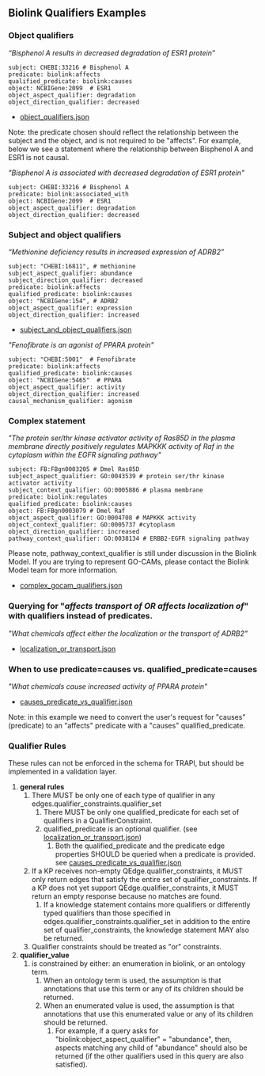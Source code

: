 ## Biolink Qualifiers Examples

### Object qualifiers
_“Bisphenol A results in decreased degradation of ESR1 protein”_

```
subject: CHEBI:33216 # Bisphenol A
predicate: biolink:affects 
qualified_predicate: biolink:causes
object: NCBIGene:2099  # ESR1
object_aspect_qualifier: degradation
object_direction_qualifier: decreased
```
* [object_qualifiers.json](object_qualifiers.json)

Note: the predicate chosen should reflect the relationship between the subject and the object, and is not required
to be "affects".  For example, below we see a statement where the relationship between Bisphenol A and ESR1 is
not causal. 

_"Bisphenol A is associated with decreased degradation of ESR1 protein"_

```
subject: CHEBI:33216 # Bisphenol A
predicate: biolink:associated_with
object: NCBIGene:2099  # ESR1
object_aspect_qualifier: degradation
object_direction_qualifier: decreased
```


### Subject and object qualifiers
_“Methionine deficiency results in increased expression of ADRB2”_

```
subject: "CHEBI:16811", # methionine
subject_aspect_qualifier: abundance
subject_direction_qualifier: decreased
predicate: biolink:affects 
qualified_predicate: biolink:causes
object: "NCBIGene:154", # ADRB2
object_aspect_qualifier: expression
object_direction_qualifier: increased
```

* [subject_and_object_qualifiers.json](subject_and_object_qualifiers.json)

_"Fenofibrate is an agonist of PPARA protein"_

```
subject: "CHEBI:5001"  # Fenofibrate
predicate: biolink:affects             
qualified_predicate: biolink:causes
object: "NCBIGene:5465"  # PPARA
object_aspect_qualifier: activity
object_direction_qualifier: increased
causal_mechanism_qualifier: agonism
```

### Complex statement

_"The protein ser/thr kinase activator activity of Ras85D in the plasma membrane directly positively regulates MAPKKK 
activity of Raf in the cytoplasm within the EGFR signaling pathway"_

```
subject: FB:FBgn0003205 # Dmel Ras85D
subject_aspect_qualifier: GO:0043539 # protein ser/thr kinase activator activity
subject_context_qualifier: GO:0005886 # plasma membrane
predicate: biolink:regulates   
qualified_predicate: biolink:causes
object: FB:FBgn0003079 # Dmel Raf
object_aspect_qualifier: GO:0004708 # MAPKKK activity
object_context_qualifier: GO:0005737 #cytoplasm
object_direction_qualifier: increased
pathway_context_qualifier: GO:0038134 # ERBB2-EGFR signaling pathway
```
Please note, pathway_context_qualifier is still under discussion in the Biolink Model. If you are trying to 
represent GO-CAMs, please contact the Biolink Model team for more information.

* [complex_gocam_qualifiers.json](complex_gocam_qualifiers.json)


### Querying for "_affects transport of_ *OR* _affects localization of_" with qualifiers instead of predicates.

_"What chemicals affect either the localization or the transport of ADRB2"_

* [localization_or_transport.json](localization_or_transport.json)


### When to use predicate=causes vs. qualified_predicate=causes

_"What chemicals cause increased activity of PPARA protein"_

* [causes_predicate_vs_qualifier.json](causes_predicate_vs_qualifier.json)

Note: in this example we need to convert the user's request for "causes" (predicate) to an "affects" predicate 
with a "causes" qualified_predicate.

### Qualifier Rules

These rules can not be enforced in the schema for TRAPI, but should be implemented in a validation layer.

1. __general rules__
   1. There MUST be only one of each type of qualifier in any edges.qualifier_constraints.qualifier_set
      1. There MUST be only one qualified_predicate for each set of qualifiers in a QualifierConstraint. 
      2. qualified_predicate is an optional qualifier. (see [localization_or_transport.json](localization_or_transport.json))
         1. Both the qualified_predicate and the predicate edge properties SHOULD be queried when a predicate is provided. 
         see [causes_predicate_vs_qualifier.json](causes_predicate_vs_qualifier.json)
   2. If a KP receives non-empty QEdge.qualifier_constraints, it MUST only return edges that satisfy the entire set of 
   qualifier_constraints. If a KP does not yet support QEdge.qualifier_constraints, it MUST return an empty response 
   because no matches are found.
      1. If a knowledge statement contains more qualifiers or differently typed qualifiers than those specified in
      edges.qualifier_constraints.qualifier_set in addition to the entire set of qualifier_constraints, the knowledge 
      statement MAY also be returned.
   3. Qualifier constraints should be treated as "or" constraints.
2. __qualifier_value__  
   1. is constrained by either: an enumeration in biolink, or an ontology term.  
      1. When an ontology term is used, the assumption is that annotations that use this term or any of its children 
      should be returned.
      2. When an enumerated value is used, the assumption is that annotations that use this enumerated value or any 
      of its children should be returned. 
         1. For example, if a query asks for "biolink:object_aspect_qualifier" = "abundance", 
         then, aspects matching any child of "abundance" should also be returned (if the other qualifiers used in this
         query are also satisfied).
